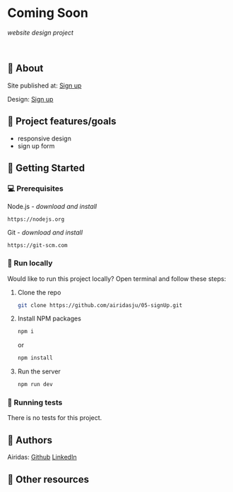 # Coming Soon

_website design project_

<br>

## 🌟 About


Site published at: [Sign up](https://airidasju.github.io/05-signUp/)

Design: [Sign up](https://cdn.discordapp.com/attachments/850245533838868480/850246368214908970/day1dr.png)

## 🎯 Project features/goals

-   responsive design
-   sign up form

## 🧰 Getting Started

### 💻 Prerequisites

Node.js - _download and install_

```
https://nodejs.org
```

Git - _download and install_

```
https://git-scm.com
```

### 🏃 Run locally

Would like to run this project locally? Open terminal and follow these steps:

1. Clone the repo
    ```sh
    git clone https://github.com/airidasju/05-signUp.git
    ```
2. Install NPM packages
    ```sh
    npm i
    ```
    or
    ```sh
    npm install
    ```
3. Run the server
    ```sh
    npm run dev
    ```
### 🧪 Running tests

There is no tests for this project.

## 🎅 Authors

Airidas: [Github](https://github.com/airidasju)
         [LinkedIn](https://www.linkedin.com/in/airidas-ju%C5%A1ka-549141235/)

## 🔗 Other resources
